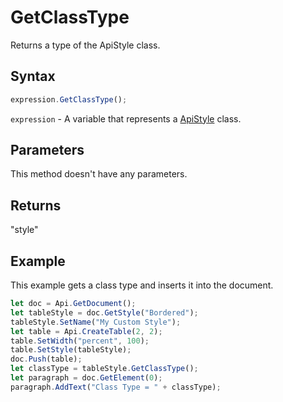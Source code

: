 # GetClassType

Returns a type of the ApiStyle class.

## Syntax

```javascript
expression.GetClassType();
```

`expression` - A variable that represents a [ApiStyle](../ApiStyle.md) class.

## Parameters

This method doesn't have any parameters.

## Returns

"style"

## Example

This example gets a class type and inserts it into the document.

```javascript editor-docx
let doc = Api.GetDocument();
let tableStyle = doc.GetStyle("Bordered");
tableStyle.SetName("My Custom Style");
let table = Api.CreateTable(2, 2);
table.SetWidth("percent", 100);
table.SetStyle(tableStyle);
doc.Push(table);
let classType = tableStyle.GetClassType();
let paragraph = doc.GetElement(0);
paragraph.AddText("Class Type = " + classType);
```
